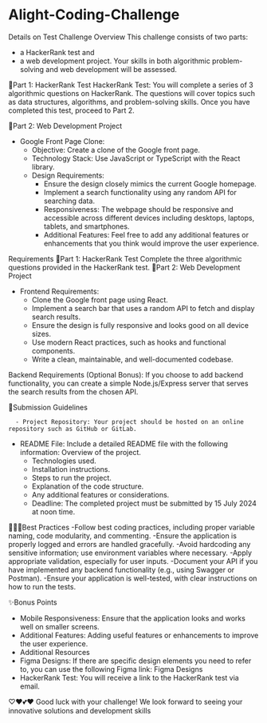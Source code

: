 # Alight-Coding-Challenge
Details on Test
Challenge Overview
This challenge consists of two parts: 
  - a HackerRank test and
  - a web development project.
Your skills in both algorithmic problem-solving and web development will be assessed.

  🔖Part 1: HackerRank Test
HackerRank Test: You will complete a series of 3 algorithmic questions on HackerRank. The questions will cover topics such as data structures, algorithms, and problem-solving skills. Once you have completed this test, proceed to Part 2.

  🔖Part 2: Web Development Project
* Google Front Page Clone:
  - Objective: Create a clone of the Google front page.
  - Technology Stack: Use JavaScript or TypeScript with the React library.
  - Design Requirements:
     - Ensure the design closely mimics the current Google homepage.
     - Implement a search functionality using any random API for searching data.
     - Responsiveness: The webpage should be responsive and accessible across different devices including desktops, laptops, tablets, and smartphones.
     - Additional Features: Feel free to add any additional features or enhancements that you think would improve the user experience.

Requirements
🔖Part 1: HackerRank Test
Complete the three algorithmic questions provided in the HackerRank test.
🔖Part 2: Web Development Project

 - Frontend Requirements:
      - Clone the Google front page using React.
      - Implement a search bar that uses a random API to fetch and display search results.
      - Ensure the design is fully responsive and looks good on all device sizes.
      - Use modern React practices, such as hooks and functional components.
      - Write a clean, maintainable, and well-documented codebase.

Backend Requirements (Optional Bonus):
If you choose to add backend functionality, you can create a simple Node.js/Express server that serves the search results from the chosen API.

📄Submission Guidelines

      - Project Repository: Your project should be hosted on an online repository such as GitHub or GitLab.

  - README File: Include a detailed README file with the following information:
    Overview of the project.
      - Technologies used.
      - Installation instructions.
      - Steps to run the project.
      - Explanation of the code structure.
      - Any additional features or considerations.
      - Deadline: The completed project must be submitted by 15 July 2024 at noon time.

👷🏽‍♀️Best Practices
      -Follow best coding practices, including proper variable naming, code modularity, and commenting.
      -Ensure the application is properly logged and errors are handled gracefully.
      -Avoid hardcoding any sensitive information; use environment variables where necessary.
      -Apply appropriate validation, especially for user inputs.
      -Document your API if you have implemented any backend functionality (e.g., using Swagger or Postman).
      -Ensure your application is well-tested, with clear instructions on how to run the tests.

✨Bonus Points
  - Mobile Responsiveness: Ensure that the application looks and works well on smaller screens.
  - Additional Features: Adding useful features or enhancements to improve the user experience.
  - Additional Resources
  - Figma Designs: If there are specific design elements you need to refer to, you can use the following Figma link: Figma Designs
  - HackerRank Test: You will receive a link to the HackerRank test via email.
    
 ♡♥💕❤ Good luck with your challenge! We look forward to seeing your innovative solutions and development skills
